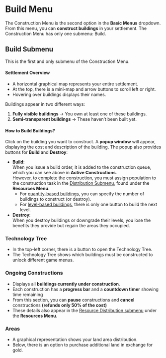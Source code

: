 # Build Menu

The Construction Menu is the second option in the **Basic Menus** dropdown.
From this menu, you can **construct buildings** in your settlement. The Construction Menu has only one submenu: Build.

## Build Submenu
This is the first and only submenu of the Construction Menu.

#### Settlement Overview
- A horizontal graphical map represents your entire settlement.
- At the top, there is a mini-map and arrow buttons to scroll left or right.
- Hovering over buildings displays their names.

Buildings appear in two different ways:
1. **Fully visible buildings** → You own at least one of these buildings.
2. **Semi-transparent buildings** → These haven’t been built yet.

#### How to Build Buildings?

Click on the building you want to construct. A **popup window** will appear, displaying the cost and description of the building. The popup also provides buttons for **Build** and **Destroy**:

   - **Build**:  
     When you issue a build order, it is added to the construction queue, which you can see above in **Active Constructions**.  
     However, to complete the construction, you must assign population to the construction task in the [Distribution Submenu](resources.md#distribution-submenu), found under the **Resources Menu**.
     - For [quantity-based buildings](../../game-concepts/buildings/index.md#types-of-buildings), you can specify the number of buildings to construct (or destroy).  
     - For [level-based buildings](../../game-concepts/buildings/index.md#types-of-buildings), there is only one button to build the next level.
   - **Destroy**:  
     When you destroy buildings or downgrade their levels, you lose the benefits they provide but regain the areas they occupied.

### Technology Tree
- In the top-left corner, there is a button to open the Technology Tree.
- The Technology Tree shows which buildings must be constructed to unlock different game menus.

### Ongoing Constructions
- Displays all **buildings currently under construction**.
- Each construction has a **progress bar** and a **countdown timer** showing time remaining
- From this section, you can **pause** constructions and **cancel** constructions **(refunds only 50% of the cost)**
- These details also appear in the [Resource Distribution submenu](resources.md#distribution-submenu) under the **Resources Menu**.

### Areas
- A graphical representation shows your land area distribution.
- Below, there is an option to purchase additional land in exchange for gold.